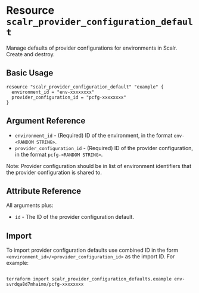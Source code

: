 
# Resource `scalr_provider_configuration_default`

Manage defaults of provider configurations for environments in Scalr. Create and destroy.

## Basic Usage

```hcl
resource "scalr_provider_configuration_default" "example" {
  environment_id = "env-xxxxxxxx"
  provider_configuration_id = "pcfg-xxxxxxxx"
}
```

## Argument Reference

* `environment_id` - (Required) ID of the environment, in the format `env-<RANDOM STRING>`.
* `provider_configuration_id` - (Required) ID of the provider configuration, in the format `pcfg-<RANDOM STRING>`. 

Note:
Provider configuration should be in list of environment identifiers that the provider configuration is shared to.

## Attribute Reference

All arguments plus:

* `id` - The ID of the provider configuration default.
  
## Import

To import provider configuration defaults use combined ID in the form `<environment_id>/<provider_configuration_id>` as the import ID. For example:

```shell

terraform import scalr_provider_configuration_defaults.example env-svrdqa8d7mhaimo/pcfg-xxxxxxxx

```
